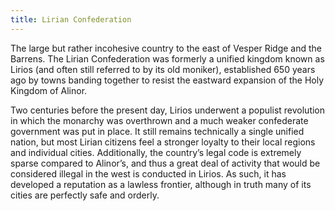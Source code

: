 ```yaml
---
title: Lirian Confederation
---
```


The large but rather incohesive country to the east of Vesper Ridge and the Barrens. The Lirian Confederation was formerly a unified kingdom known as Lirios (and often still referred to by its old moniker), established 650 years ago by towns banding together to resist the eastward expansion of the Holy Kingdom of Alinor.

Two centuries before the present day, Lirios underwent a populist revolution in which the monarchy was overthrown and a much weaker confederate government was put in place. It still remains technically a single unified nation, but most Lirian citizens feel a stronger loyalty to their local regions and individual cities. Additionally, the country’s legal code is extremely sparse compared to Alinor’s, and thus a great deal of activity that would be considered illegal in the west is conducted in Lirios. As such, it has developed a reputation as a lawless frontier, although in truth many of its cities are perfectly safe and orderly.